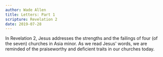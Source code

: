 ```yaml
---
author: Wade Allen
title: Letters: Part 1
scripture: Revelation 2
date: 2019-07-28
---
```


In Revelation 2, Jesus addresses the strengths and the failings of four (of the seven) churches in Asia minor. As we read Jesus' words, we are reminded of the praiseworthy and deficient traits in our churches today.
